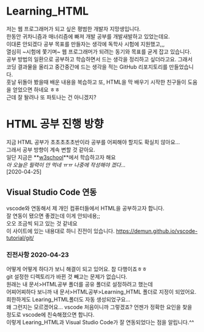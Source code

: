 # Learning_HTML
저는 웹 프로그래머가 되고 싶은 평범한 개발자 지망생입니다.   
한동안 귀차니즘과 매너리즘에 빠져 개발 공부를 개발새발하고 있었는데요.   
이대론 안되겠다 공부 목표를 만들자는 생각에 독학사 시험에 지원했고,,,   
열심히 ~시험에 쫓기며~ 웹 프로그래머가 되려는 동기와 목표를 굳게 잡고 있습니다.    
공부 방법의 일환으로 공부하고 학습하면서 드는 생각을 정리하고 싶더라고요.
그래서 코딩 결과물을 올리고 중간중간에 드는 생각을 적는 GitHub 리포지토리를 만들었습니다.  
훗날 뒤돌아 봤을때 배운 내용을 복습하고 또, HTML을 막 배우기 시작한 친구들이 도움을 얻었으면 하네요 ㅎㅎ  
근데 잘 돨려나 또 파토나는 건 아니겠지?  

# HTML 공부 진행 방향
지금 HTML 공부가 초초초초초반이라 공부를 어찌해야 할지도 확실치 않아요...   
그래서 공부 방향이 계속 변할 것 같아요.  
일단 지금은 **[w3school](https://www.w3schools.com/html/default.asp)**에서 학습하고자 해요    
*아 오늘은 필력이 안 먹네 ㅠㅠ 나중에 작성해야 겠다...*   
[2020-04-25]

## Visual Studio Code 연동
vscode와 연동해서 제 개인 컴퓨터들에서 HTML을 공부하고자 합니다.   
잘 연동이 됐으면 좋겠는데 이게 안되네용;;   
오오 조금씩 되고 있는 것 같네요   
이 사이트에 있는 내용대로 하니 진전이 있습니다. https://demun.github.io/vscode-tutorial/git/  

### 진전사항 2020-04-23
어떻게 어떻게 하다가 보니 해결이 되고 있어요. 참 다행이죠ㅎㅎ  
git 설정한 디렉토리가 바뀐 것 빼고는 문제가 없습니다.  
원래는 내 문서>HTML공부 폴더를 공유 폴더로 설정하려고 했는데  
어찌어찌하다 보니까 내 문서>HTML공부>Learning_HTML 폴더로 지정이 되었어요. 희한하게도 Learing_HTML폴더도 자동 생성되었구요...   
왜 그런지는 모르겠어요... vscode 처음이니까 그렇겠죠? 언젠가 정확한 요인을 찾을 정도로 vscode에 친숙해졌으면 합니다.  
이렇게 Learing_HTML과 Visual Studio Code가 잘 연동되었다는 점을 알립니다.^^   
